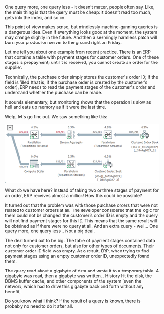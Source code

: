 ﻿One query more, one query less - it doesn’t matter, people often say. Like, the main thing is that the query must be cheap: it doesn’t read too much, gets into the index, and so on.

This point of view makes sense, but mindlessly machine-gunning queries is a dangerous idea. Even if everything looks good at the moment, the system may change slightly in the future. And then a seemingly harmless patch will burn your production server to the ground right on Friday.

Let me tell you about one example from recent practice. There is an ERP that contains a table with payment stages for customer orders. One of these stages is prepayment; until it is received, you cannot create an order for the supplier.

Technically, the purchase order simply stores the customer's order ID; if the field is filled (that is, if the purchase order is created by the customer's order), ERP needs to read the payment stages of the customer's order and understand whether the purchase can be made.

It sounds elementary, but monitoring shows that the operation is slow as hell and eats up memory as if it were the last time. 

Welp, let's go find out. We saw something like this:

![825701 records](payment-terms.png)

What do we have here? Instead of taking two or three stages of payment for an order, ERP receives almost a million! How this could be possible?

It turned out that the problem was with those purchase orders that were not related to customer orders at all. The developer considered that the logic for them could not be changed: the customer’s order ID is empty and the query will not find payment stages for this ID. This means that the same result will be obtained as if there were no query at all. And an extra query - well... One query more, one query less... Not a big deal.

The deal turned out to be big. The table of payment stages contained data not only for customer orders, but also for other types of documents. Their customer order ID field was empty. As a result, ERP, when trying to find payment stages using an empty customer order ID, unexpectedly found them.

The query read about a gigabyte of data and wrote it to a temporary table. A gigabyte was read, then a gigabyte was written... History hit the disk, the DBMS buffer cache, and other components of the system (even the network, which had to drive this gigabyte back and forth without any benefit).

Do you know what I think? If the result of a query is known, there is probably no need to do it after all.